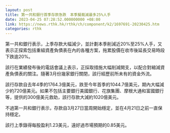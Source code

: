 ```yaml
---
layout: post
title: 第一共和銀行首季存款急跌　本季擬裁減最多25%人手
date: 2023-04-25 07:28:52.000000000 +08:00
link: https://news.rthk.hk/rthk/ch/component/k2/1697691-20230425.htm
categories: rthk
---
```


第一共和銀行表示，上季存款大幅減少，並計劃本季削減近20%至25%人手，又表示正探索包括重組資產負債表在內的各種方案，拖累股價在收市後延長交易時段下跌逾20%。

該行在業績發布後的電話會議上表示，正採取措施大幅削減開支，以配合對縮減資產負債表的關注。隨著3月份幾家銀行關閉，該行經歷前所未有的資金外流。

該行存款自去年4季的1764.3億美元，跌至今年首季的1044.7億美元，期內大幅減少約720億美元。如果不包括主要銀行美國銀行、花旗集團、摩根大通和富國銀行等，提供的300億美元救助，該行存款大減約1020億美元。

不過第一共和銀行表示，存款自3月27日當周開始穩定，並在4月21日之前一直保持穩定。

該行上季錄得每股盈利1.23美元，遠好過市場預期的0.85美元。
